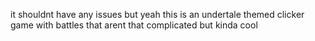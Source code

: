 it shouldnt have any issues but yeah this is an undertale themed clicker game with battles that arent that complicated but kinda cool
